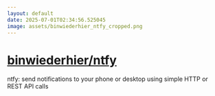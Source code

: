 ```yaml
---
layout: default
date: 2025-07-01T02:34:56.525045
image: assets/binwiederhier_ntfy_cropped.png
---
```


# [binwiederhier/ntfy](https://github.com/binwiederhier/ntfy)

ntfy: send notifications to your phone or desktop using simple HTTP or REST API calls
